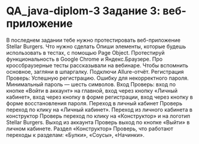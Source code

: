 # QA_java-diplom-3 Задание 3: веб-приложение
В последнем задании тебе нужно протестировать веб-приложение Stellar Burgers. 
Что нужно сделать
Опиши элементы, которые будешь использовать в тестах, с помощью Page Object. 
Протестируй функциональность в Google Chrome и Яндекс.Браузере. Про кроссбраузерные тесты рассказывали на вебинаре. Чтобы вспомнить основное, загляни в шпаргалку.
Подключи Allure-отчёт.
Регистрация
Проверь:
Успешную регистрацию.
Ошибку для некорректного пароля. Минимальный пароль — шесть символов.
Вход 
Проверь:
вход по кнопке «Войти в аккаунт» на главной,
вход через кнопку «Личный кабинет»,
вход через кнопку в форме регистрации,
вход через кнопку в форме восстановления пароля.
Переход в личный кабинет 
Проверь переход по клику на «Личный кабинет».
Переход из личного кабинета в конструктор 
Проверь переход по клику на «Конструктор» и на логотип Stellar Burgers.
Выход из аккаунта
Проверь выход по кнопке «Выйти» в личном кабинете.
Раздел «Конструктор»
Проверь, что работают переходы к разделам:
«Булки»,
«Соусы»,
«Начинки».
